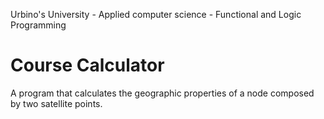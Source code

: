 Urbino's University - Applied computer science - Functional and Logic Programming 
# Course Calculator
A program that calculates the geographic properties of a node composed by two satellite points.
